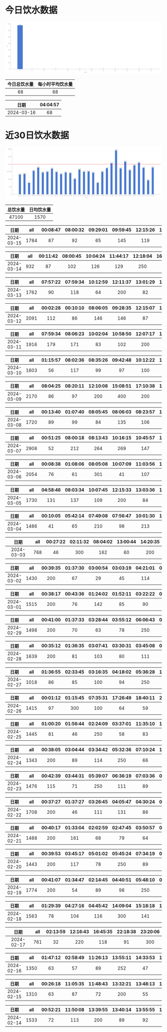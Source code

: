 # 今日饮水数据

<div align=center>
<img src="today.png" style="zoom: 100%;" />

| 今日总饮水量 | 每小时平均饮水量 |
| :----: | :----: |
| 68 | 68 |
</div>

| 日期 | 04:04:57 |
| :----: | :----: |
| 2024-03-16 | 68 |

# 近30日饮水数据

<div align=center>
<img src="30.png"style="zoom: 100%;" />

| 总饮水量 | 日均饮水量 |
| :----: | :----: |
| 47100 | 1570 |
</div>

| 日期 | all | 00:08:47 | 08:00:32 | 09:29:01 | 09:59:45 | 12:15:26 | 13:06:03 | 15:01:37 | 17:27:24 | 18:51:50 | 21:15:03 | 21:18:49 |
| :----: | :----: | :----: | :----: | :----: | :----: | :----: | :----: | :----: | :----: | :----: | :----: | :----: |
| 2024-03-15 | 1784 | 87 | 92 | 65 | 145 | 119 | 114 | 95 | 246 | 308 | 400 | 113 |

| 日期 | all | 00:11:42 | 08:00:45 | 10:04:24 | 11:44:17 | 12:18:04 | 16:30:25 | 22:41:36 |
| :----: | :----: | :----: | :----: | :----: | :----: | :----: | :----: | :----: |
| 2024-03-14 | 932 | 87 | 102 | 126 | 129 | 250 | 102 | 136 |

| 日期 | all | 07:57:22 | 07:59:34 | 10:12:59 | 12:11:37 | 13:01:29 | 15:00:18 | 16:58:47 | 18:54:47 | 20:17:58 | 21:27:56 | 23:09:11 |
| :----: | :----: | :----: | :----: | :----: | :----: | :----: | :----: | :----: | :----: | :----: | :----: | :----: |
| 2024-03-13 | 1762 | 90 | 118 | 64 | 200 | 82 | 84 | 171 | 376 | 215 | 300 | 62 |

| 日期 | all | 00:02:28 | 00:10:10 | 08:06:05 | 09:28:35 | 12:15:07 | 12:15:08 | 13:05:37 | 16:59:41 | 19:40:24 | 20:46:35 | 21:15:34 | 21:52:11 | 22:20:38 | 23:06:29 | 23:28:08 |
| :----: | :----: | :----: | :----: | :----: | :----: | :----: | :----: | :----: | :----: | :----: | :----: | :----: | :----: | :----: | :----: | :----: |
| 2024-03-12 | 2091 | 112 | 86 | 146 | 146 | 87 | 200 | 88 | 300 | 300 | 70 | 89 | 102 | 81 | 66 | 72 |

| 日期 | all | 07:59:34 | 08:06:23 | 10:02:04 | 10:58:50 | 12:07:17 | 13:06:10 | 15:02:29 | 15:45:29 | 18:19:23 | 20:25:28 | 21:31:05 | 22:10:17 | 23:21:32 |
| :----: | :----: | :----: | :----: | :----: | :----: | :----: | :----: | :----: | :----: | :----: | :----: | :----: | :----: | :----: |
| 2024-03-11 | 1916 | 179 | 171 | 83 | 102 | 200 | 151 | 170 | 114 | 87 | 87 | 200 | 122 | 250 |

| 日期 | all | 01:15:57 | 08:02:36 | 08:35:26 | 09:42:48 | 10:12:22 | 11:55:29 | 12:10:55 | 17:07:59 | 19:01:04 | 21:24:52 | 22:46:49 |
| :----: | :----: | :----: | :----: | :----: | :----: | :----: | :----: | :----: | :----: | :----: | :----: | :----: |
| 2024-03-10 | 1603 | 56 | 117 | 99 | 97 | 100 | 84 | 200 | 200 | 400 | 100 | 150 |

| 日期 | all | 08:04:25 | 08:20:11 | 12:10:08 | 15:08:51 | 17:10:38 | 18:21:55 | 19:32:14 | 19:34:08 | 19:40:34 | 20:25:53 | 21:28:15 | 23:32:53 | 23:39:16 | 23:56:22 |
| :----: | :----: | :----: | :----: | :----: | :----: | :----: | :----: | :----: | :----: | :----: | :----: | :----: | :----: | :----: | :----: |
| 2024-03-09 | 2170 | 86 | 97 | 200 | 400 | 200 | 111 | 67 | 66 | 118 | 89 | 300 | 250 | 89 | 97 |

| 日期 | all | 00:13:40 | 01:07:40 | 08:05:45 | 08:06:03 | 08:23:57 | 10:14:16 | 12:45:05 | 13:14:45 | 14:37:11 | 17:40:42 | 22:35:22 | 23:27:49 | 23:44:51 |
| :----: | :----: | :----: | :----: | :----: | :----: | :----: | :----: | :----: | :----: | :----: | :----: | :----: | :----: | :----: |
| 2024-03-08 | 1720 | 89 | 99 | 84 | 135 | 106 | 129 | 200 | 105 | 134 | 200 | 106 | 250 | 83 |

| 日期 | all | 00:51:25 | 08:00:18 | 08:13:43 | 10:16:15 | 10:45:57 | 12:09:25 | 13:10:13 | 14:14:01 | 15:44:52 | 18:06:30 | 18:46:02 | 21:32:57 | 22:24:05 | 22:42:05 |
| :----: | :----: | :----: | :----: | :----: | :----: | :----: | :----: | :----: | :----: | :----: | :----: | :----: | :----: | :----: | :----: |
| 2024-03-07 | 2908 | 52 | 212 | 264 | 269 | 147 | 200 | 114 | 209 | 242 | 467 | 169 | 400 | 82 | 81 |

| 日期 | all | 00:08:38 | 01:08:06 | 08:05:08 | 10:07:09 | 11:03:56 | 12:09:32 | 13:04:50 | 13:06:31 | 15:13:44 | 17:15:04 | 17:32:52 | 21:25:48 | 21:55:30 | 22:08:58 | 22:22:54 | 22:31:02 | 22:37:46 | 22:57:10 | 23:16:03 |
| :----: | :----: | :----: | :----: | :----: | :----: | :----: | :----: | :----: | :----: | :----: | :----: | :----: | :----: | :----: | :----: | :----: | :----: | :----: | :----: | :----: |
| 2024-03-06 | 2054 | 76 | 61 | 301 | 41 | 107 | 200 | 81 | 76 | 88 | 200 | 81 | 200 | 63 | 82 | 60 | 87 | 79 | 99 | 72 |

| 日期 | all | 04:58:46 | 08:03:34 | 10:07:45 | 12:15:33 | 13:03:36 | 15:12:55 | 17:11:47 | 19:26:43 | 21:45:43 | 21:51:23 | 22:23:46 | 23:05:13 | 23:35:47 |
| :----: | :----: | :----: | :----: | :----: | :----: | :----: | :----: | :----: | :----: | :----: | :----: | :----: | :----: | :----: |
| 2024-03-05 | 1730 | 131 | 137 | 109 | 200 | 84 | 64 | 200 | 160 | 250 | 123 | 125 | 66 | 81 |

| 日期 | all | 00:10:05 | 05:42:14 | 07:49:08 | 07:56:47 | 10:01:30 | 13:02:02 | 14:38:43 | 17:12:27 | 18:23:11 | 19:37:42 | 22:42:17 |
| :----: | :----: | :----: | :----: | :----: | :----: | :----: | :----: | :----: | :----: | :----: | :----: | :----: |
| 2024-03-04 | 1486 | 41 | 65 | 210 | 98 | 213 | 200 | 118 | 200 | 123 | 100 | 118 |

| 日期 | all | 00:27:22 | 02:11:32 | 08:04:02 | 13:00:44 | 14:20:35 |
| :----: | :----: | :----: | :----: | :----: | :----: | :----: |
| 2024-03-03 | 768 | 46 | 300 | 162 | 60 | 200 |

| 日期 | all | 00:39:35 | 01:37:30 | 03:00:54 | 03:03:19 | 04:21:01 | 06:06:42 | 07:31:04 | 08:07:05 | 19:46:16 | 21:06:51 | 22:24:52 | 23:57:02 |
| :----: | :----: | :----: | :----: | :----: | :----: | :----: | :----: | :----: | :----: | :----: | :----: | :----: | :----: |
| 2024-03-02 | 1430 | 200 | 67 | 29 | 45 | 114 | 250 | 89 | 58 | 300 | 76 | 98 | 104 |

| 日期 | all | 00:38:17 | 00:43:36 | 01:24:02 | 01:52:11 | 03:22:22 | 03:52:54 | 04:35:47 | 05:39:52 | 06:14:13 | 07:15:21 | 18:01:18 | 18:02:12 | 22:29:04 |
| :----: | :----: | :----: | :----: | :----: | :----: | :----: | :----: | :----: | :----: | :----: | :----: | :----: | :----: | :----: |
| 2024-03-01 | 1515 | 200 | 76 | 142 | 85 | 90 | 95 | 129 | 250 | 109 | 60 | 100 | 110 | 69 |

| 日期 | all | 00:41:00 | 01:37:33 | 03:28:44 | 03:55:12 | 06:06:43 | 09:06:26 | 18:47:13 | 20:31:29 | 22:29:30 | 22:45:55 |
| :----: | :----: | :----: | :----: | :----: | :----: | :----: | :----: | :----: | :----: | :----: | :----: |
| 2024-02-29 | 1498 | 200 | 70 | 63 | 78 | 250 | 83 | 300 | 143 | 253 | 58 |

| 日期 | all | 00:35:12 | 01:36:35 | 03:07:41 | 03:30:31 | 03:45:08 | 04:18:34 | 05:44:26 | 07:16:30 | 18:36:03 | 20:32:43 | 22:31:45 | 22:41:04 |
| :----: | :----: | :----: | :----: | :----: | :----: | :----: | :----: | :----: | :----: | :----: | :----: | :----: | :----: |
| 2024-02-28 | 1639 | 200 | 81 | 103 | 80 | 111 | 116 | 250 | 102 | 250 | 149 | 108 | 89 |

| 日期 | all | 01:36:55 | 02:33:45 | 03:16:35 | 04:18:02 | 05:36:28 | 17:17:04 | 20:29:42 | 21:39:30 | 22:55:29 | 23:43:48 |
| :----: | :----: | :----: | :----: | :----: | :----: | :----: | :----: | :----: | :----: | :----: | :----: |
| 2024-02-27 | 1018 | 86 | 85 | 100 | 94 | 250 | 110 | 81 | 98 | 68 | 46 |

| 日期 | all | 00:01:12 | 01:15:45 | 07:35:31 | 17:26:49 | 18:40:11 | 22:00:50 | 22:28:32 | 22:42:43 | 23:37:59 |
| :----: | :----: | :----: | :----: | :----: | :----: | :----: | :----: | :----: | :----: | :----: |
| 2024-02-26 | 1415 | 97 | 300 | 100 | 64 | 59 | 315 | 180 | 142 | 158 |

| 日期 | all | 01:00:20 | 01:56:44 | 02:24:09 | 03:37:01 | 11:35:10 | 17:03:37 | 17:37:55 | 18:40:49 | 19:22:18 | 20:26:49 | 21:03:24 | 21:28:12 | 21:37:18 | 22:31:24 |
| :----: | :----: | :----: | :----: | :----: | :----: | :----: | :----: | :----: | :----: | :----: | :----: | :----: | :----: | :----: | :----: |
| 2024-02-25 | 1445 | 81 | 46 | 250 | 58 | 83 | 89 | 89 | 250 | 98 | 45 | 82 | 72 | 110 | 92 |

| 日期 | all | 00:38:05 | 03:04:44 | 03:34:42 | 05:32:36 | 07:10:24 | 18:13:43 | 19:21:40 | 21:36:44 | 22:52:17 | 23:51:31 |
| :----: | :----: | :----: | :----: | :----: | :----: | :----: | :----: | :----: | :----: | :----: | :----: |
| 2024-02-24 | 1343 | 200 | 89 | 114 | 250 | 66 | 88 | 77 | 300 | 73 | 86 |

| 日期 | all | 00:42:39 | 03:44:31 | 05:39:07 | 06:36:19 | 07:03:36 | 08:21:19 | 09:20:09 | 17:31:34 | 17:35:23 | 18:34:55 | 20:33:38 | 21:27:18 | 22:25:05 | 23:42:46 |
| :----: | :----: | :----: | :----: | :----: | :----: | :----: | :----: | :----: | :----: | :----: | :----: | :----: | :----: | :----: | :----: |
| 2024-02-23 | 1476 | 115 | 71 | 250 | 111 | 89 | 96 | 88 | 87 | 67 | 200 | 60 | 69 | 89 | 84 |

| 日期 | all | 00:37:27 | 01:37:27 | 03:26:45 | 04:05:47 | 04:30:24 | 06:09:53 | 06:57:48 | 16:25:50 | 18:23:10 | 19:29:28 | 20:32:05 | 21:31:50 | 22:40:29 | 23:53:33 |
| :----: | :----: | :----: | :----: | :----: | :----: | :----: | :----: | :----: | :----: | :----: | :----: | :----: | :----: | :----: | :----: |
| 2024-02-22 | 1708 | 200 | 46 | 111 | 131 | 86 | 61 | 250 | 46 | 300 | 64 | 100 | 67 | 150 | 96 |

| 日期 | all | 00:40:17 | 01:33:04 | 02:02:59 | 02:47:45 | 03:50:57 | 05:09:39 | 05:54:26 | 06:26:18 | 07:07:15 | 07:22:51 | 07:56:08 | 16:51:50 | 20:23:58 | 22:55:01 | 23:30:52 |
| :----: | :----: | :----: | :----: | :----: | :----: | :----: | :----: | :----: | :----: | :----: | :----: | :----: | :----: | :----: | :----: | :----: |
| 2024-02-21 | 1488 | 200 | 161 | 68 | 79 | 64 | 60 | 86 | 67 | 250 | 126 | 41 | 63 | 74 | 83 | 66 |

| 日期 | all | 00:39:53 | 03:45:17 | 05:01:02 | 05:45:24 | 07:34:19 | 08:33:55 | 17:16:22 | 17:40:08 | 18:50:35 | 20:40:09 | 21:14:45 | 22:07:45 |
| :----: | :----: | :----: | :----: | :----: | :----: | :----: | :----: | :----: | :----: | :----: | :----: | :----: | :----: |
| 2024-02-20 | 1443 | 200 | 117 | 78 | 250 | 89 | 42 | 200 | 67 | 86 | 67 | 125 | 122 |

| 日期 | all | 00:41:07 | 01:34:47 | 02:14:45 | 04:40:51 | 05:48:10 | 07:01:16 | 08:14:07 | 16:15:06 | 17:16:02 | 19:31:55 | 19:55:28 | 22:34:00 |
| :----: | :----: | :----: | :----: | :----: | :----: | :----: | :----: | :----: | :----: | :----: | :----: | :----: | :----: |
| 2024-02-19 | 1774 | 200 | 54 | 89 | 98 | 250 | 83 | 113 | 87 | 200 | 94 | 106 | 400 |

| 日期 | all | 01:29:39 | 04:27:16 | 04:45:42 | 14:09:04 | 15:18:18 | 15:34:17 | 16:06:55 | 16:54:43 | 18:10:36 | 20:40:34 | 21:59:56 | 22:42:33 |
| :----: | :----: | :----: | :----: | :----: | :----: | :----: | :----: | :----: | :----: | :----: | :----: | :----: | :----: |
| 2024-02-18 | 1563 | 78 | 104 | 116 | 300 | 141 | 68 | 47 | 30 | 66 | 30 | 400 | 183 |

| 日期 | all | 02:13:59 | 12:16:43 | 16:45:35 | 22:18:38 | 23:20:06 |
| :----: | :----: | :----: | :----: | :----: | :----: | :----: |
| 2024-02-17 | 761 | 32 | 220 | 118 | 91 | 300 |

| 日期 | all | 01:47:12 | 02:58:49 | 11:26:13 | 13:55:11 | 14:33:53 | 15:24:21 | 16:43:45 | 18:09:12 | 18:30:45 | 20:07:32 | 20:32:47 | 22:10:33 | 22:33:31 | 23:05:49 | 23:30:25 |
| :----: | :----: | :----: | :----: | :----: | :----: | :----: | :----: | :----: | :----: | :----: | :----: | :----: | :----: | :----: | :----: | :----: |
| 2024-02-16 | 1350 | 63 | 57 | 89 | 252 | 47 | 66 | 38 | 77 | 87 | 273 | 42 | 62 | 53 | 89 | 55 |

| 日期 | all | 00:26:18 | 11:05:35 | 11:48:43 | 13:32:21 | 13:48:13 | 16:14:48 | 16:37:50 | 18:20:11 | 19:31:03 | 20:26:23 | 20:53:28 | 21:24:40 | 21:49:29 | 22:22:12 | 23:11:00 | 23:22:32 |
| :----: | :----: | :----: | :----: | :----: | :----: | :----: | :----: | :----: | :----: | :----: | :----: | :----: | :----: | :----: | :----: | :----: | :----: |
| 2024-02-15 | 1310 | 63 | 87 | 72 | 200 | 55 | 63 | 33 | 47 | 200 | 37 | 67 | 125 | 73 | 67 | 58 | 63 |

| 日期 | all | 00:52:21 | 11:50:08 | 13:39:55 | 13:40:14 | 13:55:55 | 16:19:25 | 16:39:27 | 16:58:17 | 17:28:46 | 17:51:23 | 19:33:29 | 19:58:34 | 20:20:16 | 21:25:05 | 21:48:33 | 22:21:44 | 22:44:39 | 23:06:53 | 23:56:00 |
| :----: | :----: | :----: | :----: | :----: | :----: | :----: | :----: | :----: | :----: | :----: | :----: | :----: | :----: | :----: | :----: | :----: | :----: | :----: | :----: | :----: |
| 2024-02-14 | 1533 | 72 | 113 | 200 | 89 | 92 | 132 | 43 | 92 | 62 | 23 | 200 | 72 | 34 | 62 | 53 | 32 | 76 | 43 | 43 |

